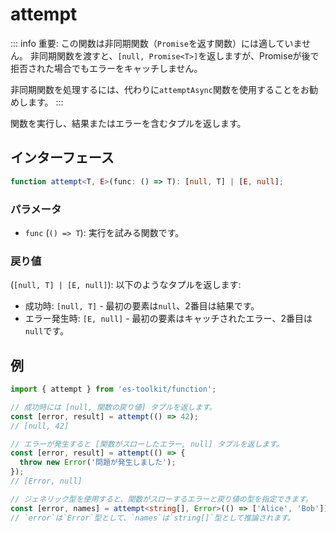 # attempt

::: info
重要: この関数は非同期関数（`Promise`を返す関数）には適していません。
非同期関数を渡すと、`[null, Promise<T>]`を返しますが、Promiseが後で拒否された場合でもエラーをキャッチしません。

非同期関数を処理するには、代わりに`attemptAsync`関数を使用することをお勧めします。
:::

関数を実行し、結果またはエラーを含むタプルを返します。

## インターフェース

```typescript
function attempt<T, E>(func: () => T): [null, T] | [E, null];
```

### パラメータ

- `func` (`() => T`): 実行を試みる関数です。

### 戻り値

(`[null, T] | [E, null]`): 以下のようなタプルを返します:

- 成功時: `[null, T]` - 最初の要素は`null`、2番目は結果です。
- エラー発生時: `[E, null]` - 最初の要素はキャッチされたエラー、2番目は`null`です。

## 例

```typescript
import { attempt } from 'es-toolkit/function';

// 成功時には [null, 関数の戻り値] タプルを返します。
const [error, result] = attempt(() => 42);
// [null, 42]

// エラーが発生すると [関数がスローしたエラー, null] タプルを返します。
const [error, result] = attempt(() => {
  throw new Error('問題が発生しました');
});
// [Error, null]

// ジェネリック型を使用すると、関数がスローするエラーと戻り値の型を指定できます。
const [error, names] = attempt<string[], Error>(() => ['Alice', 'Bob']);
// `error`は`Error`型として、`names`は`string[]`型として推論されます。
```
